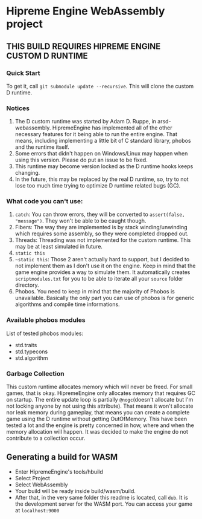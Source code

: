 # Hipreme Engine WebAssembly project

## THIS BUILD REQUIRES HIPREME ENGINE CUSTOM D RUNTIME

### Quick Start
To get it, call `git submodule update --recursive`. This will clone the custom D runtime.

### Notices

1. The D custom runtime was started by Adam D. Ruppe, in arsd-webassembly. HipremeEngine has implemented all of the other
necessary features for it being able to run the entire engine. That means, including implementing a little bit of C standard library,
phobos and the runtime itself.
2. Some errors that didn't happen on Windows/Linux may happen when using this version. Please do put an issue to be fixed.
3. This runtime may become version locked as the D runtime hooks keeps changing.
4. In the future, this may be replaced by the real D runtime, so, try to not lose too much time trying to optimize D runtime related bugs (GC).


### What code you can't use:

1. `catch`: You can throw errors, they will be converted to `assert(false, "message")`. They won't be able to be caught though.
2. Fibers: The way they are implemented is by stack winding/unwinding which requires some assembly, so they were completed dropped out.
3. Threads: Threading was not implemented for the custom runtime. This may be at least simulated in future.
4. `static this`
5. `~static this`: Those 2 aren't actually hard to support, but I decided to not implement them as I don't use it on the engine. Keep in mind that the game engine provides a way to simulate them. It automatically creates `scriptmodules.txt` for you to be able to iterate all your `source` folder directory.
6. Phobos. You need to keep in mind that the majority of Phobos is unavailable. Basically the only part you can use of phobos is for generic algorithms and compile time informations.


### Available phobos modules
List of tested phobos modules:

- std.traits
- std.typecons
- std.algorithm

### Garbage Collection

This custom runtime allocates memory which will never be freed. For small games, that is okay. HipremeEngine only allocates memory that requires GC on startup. The entire update loop is partially `@nogc`(doesn't allocate but I'm not locking anyone by not using this attribute). That means it won't allocate nor leak memory during gameplay, that means you can create a complete game using the D runtime without getting OutOfMemory. This have been tested a lot and the engine is pretty concerned in how, where and when the memory allocation will happen. It was decided to make the engine do not contribute to a collection occur.


## Generating a build for WASM

- Enter HipremeEngine's tools/hbuild
- Select Project
- Select WebAssembly
- Your build will be ready inside build/wasm/build.
- After that, in the very same folder this readme is located, call `dub`. It is the development server for the WASM port. You can access your game at `localhost:9000`